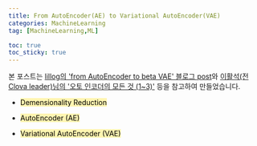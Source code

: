 ```yaml
---
title: From AutoEncoder(AE) to Variational AutoEncoder(VAE)
categories: MachineLearning
tag: [MachineLearning,ML]

toc: true
toc_sticky: true
---
```


본 포스트는 [lillog의 'from AutoEncoder to beta VAE' 블로그 post](https://lilianweng.github.io/lil-log/2018/08/12/from-autoencoder-to-beta-vae.html)와 [이활석(전 Clova leader)님의 '오토 인코더의 모든 것 (1~3)'](https://www.youtube.com/watch?v=o_peo6U7IRM) 등을 참고하여 만들었습니다.

- <mark style='background-color: #fff5b1'> Demensionality Reduction </mark>

- <mark style='background-color: #fff5b1'> AutoEncoder (AE) </mark>

- <mark style='background-color: #fff5b1'> Variational AutoEncoder (VAE) </mark>
